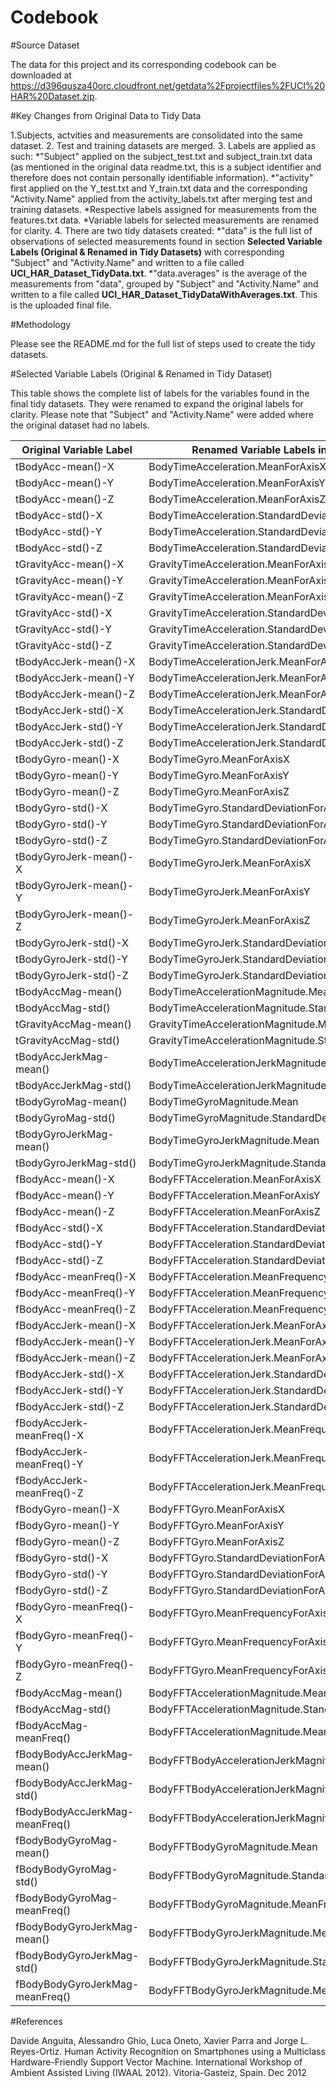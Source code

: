 Codebook
========

#Source Dataset

The data for this project and its corresponding codebook can be downloaded at https://d396qusza40orc.cloudfront.net/getdata%2Fprojectfiles%2FUCI%20HAR%20Dataset.zip.

#Key Changes from Original Data to Tidy Data

1.Subjects, actvities and measurements are consolidated into the same dataset.
2. Test and training datasets are merged.
3. Labels are applied as such:
  *"Subject" applied on the subject_test.txt and subject_train.txt data (as mentioned in the original data readme.txt, this is a subject identifier and therefore does not contain personally identifiable information).
  *"activity" first applied on the Y_test.txt and Y_train.txt data and the corresponding "Activity.Name" applied from the activity_labels.txt after merging test and training datasets.
  *Respective labels assigned for measurements from the features.txt data.
  *Variable labels for selected measurements are renamed for clarity.
4. There are two tidy datasets created:
  *"data" is the full list of observations of selected measurements found in section __Selected Variable Labels (Original & Renamed in Tidy Datasets)__ with corresponding "Subject" and "Activity.Name" and written to a file called __UCI_HAR_Dataset_TidyData.txt__.
  *"data.averages" is the average of the measurements from "data", grouped by "Subject" and "Activity.Name" and written to a file called __UCI_HAR_Dataset_TidyDataWithAverages.txt__. This is the uploaded final file.

#Methodology

Please see the README.md for the full list of steps used to create the tidy datasets.

#Selected Variable Labels (Original & Renamed in Tidy Dataset)

This table shows the complete list of labels for the variables found in the final tidy datasets. They were renamed to expand the original labels for clarity. Please note that "Subject" and "Activity.Name" were added where the original dataset had no labels.

__Original Variable Label__ | __Renamed Variable Labels in Tidy Dataset__
------------------------| ----------------------------------------------
tBodyAcc-mean()-X | BodyTimeAcceleration.MeanForAxisX
tBodyAcc-mean()-Y | BodyTimeAcceleration.MeanForAxisY
tBodyAcc-mean()-Z | BodyTimeAcceleration.MeanForAxisZ
tBodyAcc-std()-X | BodyTimeAcceleration.StandardDeviationForAxisX
tBodyAcc-std()-Y | BodyTimeAcceleration.StandardDeviationForAxisY
tBodyAcc-std()-Z | BodyTimeAcceleration.StandardDeviationForAxisZ
tGravityAcc-mean()-X | GravityTimeAcceleration.MeanForAxisX
tGravityAcc-mean()-Y | GravityTimeAcceleration.MeanForAxisY
tGravityAcc-mean()-Z | GravityTimeAcceleration.MeanForAxisZ
tGravityAcc-std()-X | GravityTimeAcceleration.StandardDeviationForAxisX
tGravityAcc-std()-Y | GravityTimeAcceleration.StandardDeviationForAxisY
tGravityAcc-std()-Z | GravityTimeAcceleration.StandardDeviationForAxisZ
tBodyAccJerk-mean()-X | BodyTimeAccelerationJerk.MeanForAxisX
tBodyAccJerk-mean()-Y | BodyTimeAccelerationJerk.MeanForAxisY
tBodyAccJerk-mean()-Z | BodyTimeAccelerationJerk.MeanForAxisZ
tBodyAccJerk-std()-X | BodyTimeAccelerationJerk.StandardDeviationForAxisX
tBodyAccJerk-std()-Y | BodyTimeAccelerationJerk.StandardDeviationForAxisY
tBodyAccJerk-std()-Z | BodyTimeAccelerationJerk.StandardDeviationForAxisZ
tBodyGyro-mean()-X | BodyTimeGyro.MeanForAxisX
tBodyGyro-mean()-Y | BodyTimeGyro.MeanForAxisY
tBodyGyro-mean()-Z | BodyTimeGyro.MeanForAxisZ
tBodyGyro-std()-X | BodyTimeGyro.StandardDeviationForAxisX
tBodyGyro-std()-Y | BodyTimeGyro.StandardDeviationForAxisY
tBodyGyro-std()-Z | BodyTimeGyro.StandardDeviationForAxisZ
tBodyGyroJerk-mean()-X | BodyTimeGyroJerk.MeanForAxisX
tBodyGyroJerk-mean()-Y | BodyTimeGyroJerk.MeanForAxisY
tBodyGyroJerk-mean()-Z | BodyTimeGyroJerk.MeanForAxisZ
tBodyGyroJerk-std()-X | BodyTimeGyroJerk.StandardDeviationForAxisX
tBodyGyroJerk-std()-Y | BodyTimeGyroJerk.StandardDeviationForAxisY
tBodyGyroJerk-std()-Z | BodyTimeGyroJerk.StandardDeviationForAxisZ
tBodyAccMag-mean() | BodyTimeAccelerationMagnitude.Mean
tBodyAccMag-std() | BodyTimeAccelerationMagnitude.StandardDeviation
tGravityAccMag-mean() | GravityTimeAccelerationMagnitude.Mean
tGravityAccMag-std() | GravityTimeAccelerationMagnitude.StandardDeviation
tBodyAccJerkMag-mean() | BodyTimeAccelerationJerkMagnitude.Mean
tBodyAccJerkMag-std() | BodyTimeAccelerationJerkMagnitude.StandardDeviation
tBodyGyroMag-mean() | BodyTimeGyroMagnitude.Mean
tBodyGyroMag-std() | BodyTimeGyroMagnitude.StandardDeviation
tBodyGyroJerkMag-mean() | BodyTimeGyroJerkMagnitude.Mean
tBodyGyroJerkMag-std() | BodyTimeGyroJerkMagnitude.StandardDeviation
fBodyAcc-mean()-X | BodyFFTAcceleration.MeanForAxisX
fBodyAcc-mean()-Y | BodyFFTAcceleration.MeanForAxisY
fBodyAcc-mean()-Z | BodyFFTAcceleration.MeanForAxisZ
fBodyAcc-std()-X | BodyFFTAcceleration.StandardDeviationForAxisX
fBodyAcc-std()-Y | BodyFFTAcceleration.StandardDeviationForAxisY
fBodyAcc-std()-Z | BodyFFTAcceleration.StandardDeviationForAxisZ
fBodyAcc-meanFreq()-X | BodyFFTAcceleration.MeanFrequencyForAxisX
fBodyAcc-meanFreq()-Y | BodyFFTAcceleration.MeanFrequencyForAxisY
fBodyAcc-meanFreq()-Z | BodyFFTAcceleration.MeanFrequencyForAxisZ
fBodyAccJerk-mean()-X | BodyFFTAccelerationJerk.MeanForAxisX
fBodyAccJerk-mean()-Y | BodyFFTAccelerationJerk.MeanForAxisY
fBodyAccJerk-mean()-Z | BodyFFTAccelerationJerk.MeanForAxisZ
fBodyAccJerk-std()-X | BodyFFTAccelerationJerk.StandardDeviationForAxisX
fBodyAccJerk-std()-Y | BodyFFTAccelerationJerk.StandardDeviationForAxisY
fBodyAccJerk-std()-Z | BodyFFTAccelerationJerk.StandardDeviationForAxisZ
fBodyAccJerk-meanFreq()-X | BodyFFTAccelerationJerk.MeanFrequencyForAxisX
fBodyAccJerk-meanFreq()-Y | BodyFFTAccelerationJerk.MeanFrequencyForAxisY
fBodyAccJerk-meanFreq()-Z | BodyFFTAccelerationJerk.MeanFrequencyForAxisZ
fBodyGyro-mean()-X | BodyFFTGyro.MeanForAxisX
fBodyGyro-mean()-Y | BodyFFTGyro.MeanForAxisY
fBodyGyro-mean()-Z | BodyFFTGyro.MeanForAxisZ
fBodyGyro-std()-X | BodyFFTGyro.StandardDeviationForAxisX
fBodyGyro-std()-Y | BodyFFTGyro.StandardDeviationForAxisY
fBodyGyro-std()-Z | BodyFFTGyro.StandardDeviationForAxisZ
fBodyGyro-meanFreq()-X | BodyFFTGyro.MeanFrequencyForAxisX
fBodyGyro-meanFreq()-Y | BodyFFTGyro.MeanFrequencyForAxisY
fBodyGyro-meanFreq()-Z | BodyFFTGyro.MeanFrequencyForAxisZ
fBodyAccMag-mean() | BodyFFTAccelerationMagnitude.Mean
fBodyAccMag-std() | BodyFFTAccelerationMagnitude.StandardDeviation
fBodyAccMag-meanFreq() | BodyFFTAccelerationMagnitude.MeanFrequency
fBodyBodyAccJerkMag-mean() | BodyFFTBodyAccelerationJerkMagnitude.Mean
fBodyBodyAccJerkMag-std() | BodyFFTBodyAccelerationJerkMagnitude.StandardDeviation
fBodyBodyAccJerkMag-meanFreq() | BodyFFTBodyAccelerationJerkMagnitude.MeanFrequency
fBodyBodyGyroMag-mean() | BodyFFTBodyGyroMagnitude.Mean
fBodyBodyGyroMag-std() | BodyFFTBodyGyroMagnitude.StandardDeviation
fBodyBodyGyroMag-meanFreq() | BodyFFTBodyGyroMagnitude.MeanFrequency
fBodyBodyGyroJerkMag-mean() | BodyFFTBodyGyroJerkMagnitude.Mean
fBodyBodyGyroJerkMag-std() | BodyFFTBodyGyroJerkMagnitude.StandardDeviation
fBodyBodyGyroJerkMag-meanFreq() | BodyFFTBodyGyroJerkMagnitude.MeanFrequency

#References

Davide Anguita, Alessandro Ghio, Luca Oneto, Xavier Parra and Jorge L. Reyes-Ortiz. Human Activity Recognition on Smartphones using a Multiclass Hardware-Friendly Support Vector Machine. International Workshop of Ambient Assisted Living (IWAAL 2012). Vitoria-Gasteiz, Spain. Dec 2012